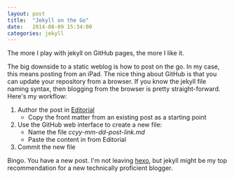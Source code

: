 ```yaml
---
layout: post
title:  "Jekyll on the Go"
date:   2014-08-09 15:34:00
categories: jekyll
---
```

The more I play with jekyll on GitHub pages, the more I like it.

The big downside to a static weblog is how to post on the go. In my case, this means posting from an iPad. The nice thing about GitHub is that you can update your repository from a browser. If you know the jekyll file naming syntax, then blogging from the browser is pretty straight-forward. Here's my workflow:

1. Author the post in [Editorial](http://omz-software.com/editorial/)
    * Copy the front matter from an existing post as a starting point
2. Use the GitHub web interface to create a new file:
    * Name the file _ccyy-mm-dd-post-link.md_
    * Paste the content in from Editorial
3. Commit the new file

Bingo. You have a new post. I'm not leaving [hexo](http://hexo.io/), but jekyll might be my top recommendation for a new technically proficient blogger.
